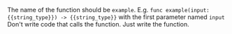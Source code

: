 The name of the function should be `example`. E.g. `func example(input: {{string_type}}) -> {{string_type}}` with the first parameter named `input`
Don't write code that calls the function. Just write the function.
